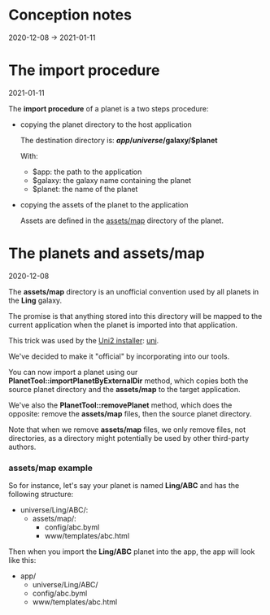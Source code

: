 Conception notes
========
2020-12-08 -> 2021-01-11




The import procedure
===========
2021-01-11


The **import procedure** of a planet is a two steps procedure:

- copying the planet directory to the host application  
    
    The destination directory is: **$app/universe/$galaxy/$planet**
  
    With:
    - $app: the path to the application
    - $galaxy: the galaxy name containing the planet
    - $planet: the name of the planet
  

- copying the assets of the planet to the application
    
    Assets are defined in the [assets/map](#the-planets-and-assetsmap) directory of the planet.



The planets and assets/map
=========
2020-12-08

The **assets/map** directory is an unofficial convention used by all planets in the **Ling** galaxy.

The promise is that anything stored into this directory will be mapped to the current application when the planet is
imported into that application.

This trick was used by
the [Uni2 installer](https://github.com/lingtalfi/Uni2): [uni](https://github.com/lingtalfi/universe-naive-importer).

We've decided to make it "official" by incorporating into our tools.

You can now import a planet using our **PlanetTool::importPlanetByExternalDir** method, which copies both the source
planet directory and the **assets/map** to the target application.

We've also the **PlanetTool::removePlanet** method, which does the opposite: remove the **assets/map** files, then the
source planet directory.

Note that when we remove **assets/map** files, we only remove files, not directories, as a directory might potentially
be used by other third-party authors.

### assets/map example

So for instance, let's say your planet is named **Ling/ABC** and has the following structure:

- universe/Ling/ABC/:
    - assets/map/:
        - config/abc.byml
        - www/templates/abc.html

Then when you import the **Ling/ABC** planet into the app, the app will look like this:

- app/
    - universe/Ling/ABC/
    - config/abc.byml
    - www/templates/abc.html


